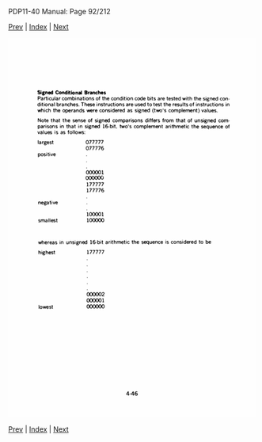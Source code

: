 PDP11-40 Manual: Page 92/212

[Prev](pdp11-40-000091.html) | [Index](index.html) | [Next](pdp11-40-000093.html)

![](pdp11-40-000092.gif)

[Prev](pdp11-40-000091.html) | [Index](index.html) | [Next](pdp11-40-000093.html)

